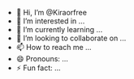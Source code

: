 - 👋 Hi, I’m @Kiraorfree
- 👀 I’m interested in ...
- 🌱 I’m currently learning ...
- 💞️ I’m looking to collaborate on ...
- 📫 How to reach me ...
- 😄 Pronouns: ...
- ⚡ Fun fact: ...

<!---
Kiraorfree/Kiraorfree is a ✨ special ✨ repository because its `README.md` (this file) appears on your GitHub profile.
You can click the Preview link to take a look at your changes.
--->
